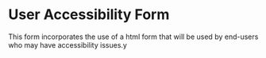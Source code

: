 # User Accessibility Form
 This form incorporates the use of a html form that will be used by end-users who may have accessibility issues.y 

